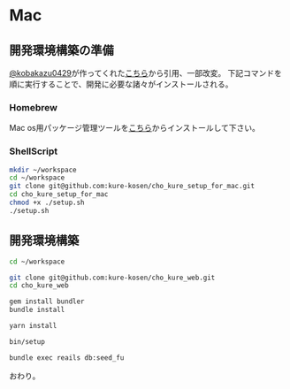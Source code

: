 # Mac
## 開発環境構築の準備
[@kobakazu0429](https://github.com/kobakazu0429)が作ってくれた[こちら](https://github.com/kure-kosen/cho_kure_setup_for_mac)から引用、一部改変。
下記コマンドを順に実行することで、開発に必要な諸々がインストールされる。

### Homebrew
Mac os用パッケージ管理ツールを[こちら](https://brew.sh/index_ja)からインストールして下さい。

### ShellScript
```bash
mkdir ~/workspace
cd ~/workspace
git clone git@github.com:kure-kosen/cho_kure_setup_for_mac.git
cd cho_kure_setup_for_mac
chmod +x ./setup.sh
./setup.sh
```

## 開発環境構築

```bash
cd ~/workspace

git clone git@github.com:kure-kosen/cho_kure_web.git
cd cho_kure_web

gem install bundler
bundle install

yarn install

bin/setup

bundle exec reails db:seed_fu
```

おわり。
